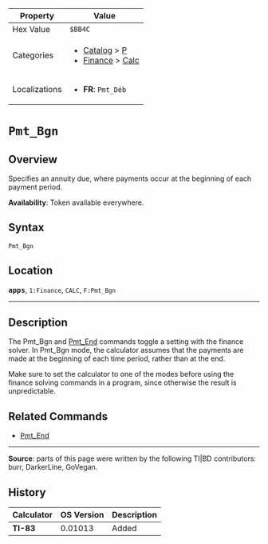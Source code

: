 | Property      | Value |
|---------------|-------|
| Hex Value     | `$BB4C`|
| Categories    | <ul><li>[Catalog](<../categories/Catalog.md>) > [P](<../categories/Catalog.md#P>)</li><li>[Finance](<../categories/Finance.md>) > [Calc](<../categories/Finance.md#Calc>)</li></ul> |
| Localizations | <ul><li><b>FR</b>: `Pmt_Déb`</li></ul> |

# `Pmt_Bgn`

## Overview
Specifies an annuity due, where payments occur at the beginning of each payment period.


<b>Availability</b>: Token available everywhere.

## Syntax
`Pmt_Bgn`

## Location
<tt><kbd><b>apps</b></kbd></tt>, `1:Finance`, `CALC`, `F:Pmt_Bgn`
<hr>

## Description

The Pmt_Bgn and [Pmt_End](pmt-end) commands toggle a setting with the finance solver. In Pmt_Bgn mode, the calculator assumes that the payments are made at the beginning of each time period, rather than at the end.

Make sure to set the calculator to one of the modes before using the finance solving commands in a program, since otherwise the result is unpredictable.

## Related Commands

*   [Pmt_End](Pmt_End.md)

* * *

**Source**: parts of this page were written by the following TI|BD contributors: burr, DarkerLine, GoVegan.

## History
| Calculator | OS Version | Description |
|------------|------------|-------------|
| <b>TI-83</b> | 0.01013 | Added |


